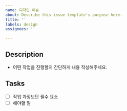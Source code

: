 ```yaml
---
name: 디자인 이슈
about: Describe this issue template's purpose here.
title: ''
labels: design
assignees: ''

---
```


## Description

- 어떤 작업을 진행할지 간단하게 내용 작성해주세요.

## Tasks

- [ ] 작업 과정보단 필수 요소
- [ ] 해야할 일
